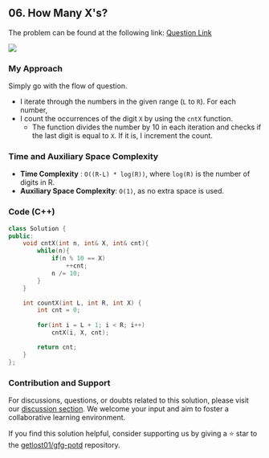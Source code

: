 ## 06. How Many X's?
The problem can be found at the following link: [Question Link](https://www.geeksforgeeks.org/problems/how-many-xs4514/1)

![](https://badgen.net/badge/Level/Medium/yellow)

### My Approach
Simply go with the flow of question.
- I iterate through the numbers in the given range (`L` to `R`). For each number, 
- I count the occurrences of the digit `X` by using the `cntX` function. 
	- The function divides the number by 10 in each iteration and checks if the last digit is equal to `X`. If it is, I increment the count.

### Time and Auxiliary Space Complexity

- **Time Complexity** : `O((R-L) * log(R))`, where `log(R)` is the number of digits in R.
- **Auxiliary Space Complexity**: `O(1)`, as no extra space is used.

### Code (C++)
```cpp
class Solution {
public: 
    void cntX(int n, int& X, int& cnt){
        while(n){
            if(n % 10 == X)
                ++cnt;
            n /= 10;
        }
    }

    int countX(int L, int R, int X) {
        int cnt = 0;
        
        for(int i = L + 1; i < R; i++)
            cntX(i, X, cnt);

        return cnt;
    }
};
```

### Contribution and Support

For discussions, questions, or doubts related to this solution, please visit our [discussion section](https://github.com/getlost01/gfg-potd/discussions). We welcome your input and aim to foster a collaborative learning environment.

If you find this solution helpful, consider supporting us by giving a ⭐ star to the [getlost01/gfg-potd](https://github.com/getlost01/gfg-potd) repository.